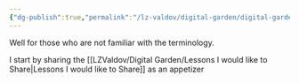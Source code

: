 ```yaml
---
{"dg-publish":true,"permalink":"/lz-valdov/digital-garden/digital-garden/","created":"2025-03-15T14:19:31.584-07:00","updated":"2025-03-15T15:30:48.124-07:00"}
---
```



Well for those who are not familiar with the terminology. 

I start by sharing the [[LZValdov/Digital Garden/Lessons I would like to Share\|Lessons I would like to Share]] as an appetizer